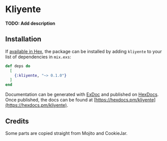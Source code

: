 # Kliyente

**TODO: Add description**

## Installation

If [available in Hex](https://hex.pm/docs/publish), the package can be installed
by adding `kliyente` to your list of dependencies in `mix.exs`:

```elixir
def deps do
  [
    {:kliyente, "~> 0.1.0"}
  ]
end
```

Documentation can be generated with [ExDoc](https://github.com/elixir-lang/ex_doc)
and published on [HexDocs](https://hexdocs.pm). Once published, the docs can
be found at [https://hexdocs.pm/kliyente](https://hexdocs.pm/kliyente).

## Credits

Some parts are copied straight from Mojito and CookieJar.
